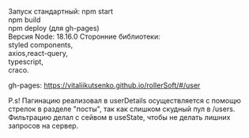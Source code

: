 Запуск стандартный: npm start
</br>
                    npm build
                    </br>
                    npm deploy (для gh-pages)
</br>
Версия Node: 18.16.0
Сторонние библиотеки: 
</br>  styled components,
</br>  axios,react-query,
</br>  typescript,
</br>  craco.

gh-pages: https://vitaliikutsenko.github.io/rollerSoft/#/user

P.s!
Пагинацию реализовал в userDetails осуществляется с помощю стрелок 
в разделе "посты", так как слишком скудный пул в /users.
Фильтрацию делал с сейвом в useState, чтобы не делать лишних запросов на сервер.
